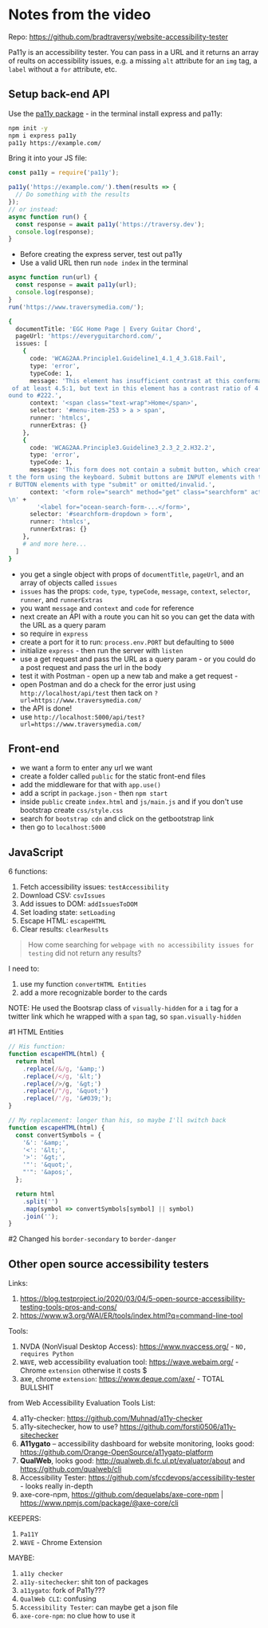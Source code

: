 # Notes from the video

Repo: https://github.com/bradtraversy/website-accessibility-tester

Pa11y is an accessibility tester. You can pass in a URL and it returns an array of reults on accessibility issues, e.g. a missing `alt` attribute for an `img` tag, a `label` without a `for` attribute, etc.

## Setup back-end API

Use the [pa11y package](https://github.com/pa11y/pa11y) - in the terminal install express and pa11y:

```bash
npm init -y
npm i express pa11y
pa11y https://example.com/
```

Bring it into your JS file:

```js
const pa11y = require('pa11y');

pa11y('https://example.com/').then(results => {
  // Do something with the results
});
// or instead:
async function run() {
  const response = await pa11y('https://traversy.dev');
  console.log(response);
}
```

- Before creating the express server, test out pa11y
- Use a valid URL then run `node index` in the terminal

```js
async function run(url) {
  const response = await pa11y(url);
  console.log(response);
}
run('https://www.traversymedia.com/');
```

```bash
{
  documentTitle: 'EGC Home Page | Every Guitar Chord',
  pageUrl: 'https://everyguitarchord.com/',
  issues: [
    {
      code: 'WCAG2AA.Principle1.Guideline1_4.1_4_3.G18.Fail',
      type: 'error',
      typeCode: 1,
      message: 'This element has insufficient contrast at this conformance level. Expected a contrast ratio
 of at least 4.5:1, but text in this element has a contrast ratio of 4.45:1. Recommendation:  change backgr
ound to #222.',
      context: '<span class="text-wrap">Home</span>',
      selector: '#menu-item-253 > a > span',
      runner: 'htmlcs',
      runnerExtras: {}
    },
    {
      code: 'WCAG2AA.Principle3.Guideline3_2.3_2_2.H32.2',
      type: 'error',
      typeCode: 1,
      message: 'This form does not contain a submit button, which creates issues for those who cannot submi
t the form using the keyboard. Submit buttons are INPUT elements with type attribute "submit" or "image", o
r BUTTON elements with type "submit" or omitted/invalid.',
      context: '<form role="search" method="get" class="searchform" action="https://everyguitarchord.com/">
\n' +
        '<label for="ocean-search-form-...</form>',
      selector: '#searchform-dropdown > form',
      runner: 'htmlcs',
      runnerExtras: {}
    },
    # and more here...
  ]
}
```

- you get a single object with props of `documentTitle`, `pageUrl`, and an array of objects called `issues`
- `issues` has the props: `code`, `type`, `typeCode`, `message`, `context`, `selector`, `runner`, and `runnerExtras`
- you want `message` and `context` and `code` for reference
- next create an API with a route you can hit so you can get the data with the URL as a query param
- so require in `express`
- create a port for it to run: `process.env.PORT` but defaulting to `5000`
- initialize `express` - then run the server with `listen`
- use a get request and pass the URL as a query param - or you could do a post request and pass the url in the body
- test it with Postman - open up a new tab and make a get request -
- open Postman and do a check for the error just using `http://localhost/api/test` then tack on `?url=https://www.traversymedia.com/`
- the API is done!
- use `http://localhost:5000/api/test?url=https://www.traversymedia.com/`

## Front-end

- we want a form to enter any url we want
- create a folder called `public` for the static front-end files
- add the middleware for that with `app.use()`
- add a script in `package.json` - then `npm start`
- inside `public` create `index.html` and `js/main.js` and if you don't use bootstrap create `css/style.css`
- search for `bootstrap cdn` and click on the getbootstrap link
- then go to `localhost:5000`

## JavaScript

6 functions:

1. Fetch accessibility issues: `testAccessibility`
1. Download CSV: `csvIssues`
1. Add issues to DOM: `addIssuesToDOM`
1. Set loading state: `setLoading`
1. Escape HTML: `escapeHTML`
1. Clear results: `clearResults`

> How come searching for `webpage with no accessibility issues for testing` did not return any results?

I need to:

1. use my function `convertHTML Entities`
1. add a more recognizable border to the cards

NOTE: He used the Bootsrap class of `visually-hidden` for a `i` tag for a twitter link which he wrapped with a `span` tag, so `span.visually-hidden`

#1 HTML Entities

```js
// His function:
function escapeHTML(html) {
  return html
    .replace(/&/g, '&amp;')
    .replace(/</g, '&lt;')
    .replace(/>/g, '&gt;')
    .replace(/"/g, '&quot;')
    .replace(/'/g, '&#039;');
}

// My replacement: longer than his, so maybe I'll switch back
function escapeHTML(html) {
  const convertSymbols = {
    '&': '&amp;',
    '<': '&lt;',
    '>': '&gt;',
    '"': '&quot;',
    "'": '&apos;',
  };

  return html
    .split('')
    .map(symbol => convertSymbols[symbol] || symbol)
    .join('');
}
```

#2 Changed his `border-secondary` to `border-danger`

## Other open source accessibility testers

Links:

1. https://blog.testproject.io/2020/03/04/5-open-source-accessibility-testing-tools-pros-and-cons/
1. https://www.w3.org/WAI/ER/tools/index.html?q=command-line-tool

Tools:

1. NVDA (NonVisual Desktop Access): https://www.nvaccess.org/ - `NO, requires Python`
2. `WAVE`, web accessibility evaluation tool: https://wave.webaim.org/ - Chrome `extension` otherwise it costs $
3. axe, chrome `extension`: https://www.deque.com/axe/ - TOTAL BULLSHIT

from Web Accessibility Evaluation Tools List:

4. a11y-checker: https://github.com/Muhnad/a11y-checker
5. a11y-sitechecker, how to use? https://github.com/forsti0506/a11y-sitechecker
6. **A11ygato** – accessibility dashboard for website monitoring, looks good: https://github.com/Orange-OpenSource/a11ygato-platform
7. **QualWeb**, looks good: http://qualweb.di.fc.ul.pt/evaluator/about and https://github.com/qualweb/cli
8. Accessibility Tester: https://github.com/sfccdevops/accessibility-tester - looks really in-depth
9. axe-core-npm, https://github.com/dequelabs/axe-core-npm | https://www.npmjs.com/package/@axe-core/cli

KEEPERS:

1. `Pa11Y`
1. `WAVE` - Chrome Extension

MAYBE:

1. `a11y checker`
1. `a11y-sitechecker`: shit ton of packages
1. `a11ygato`: fork of Pa11y???
1. `QualWeb CLI`: confusing
1. `Accessibility Tester`: can maybe get a json file
1. `axe-core-npm`: no clue how to use it
